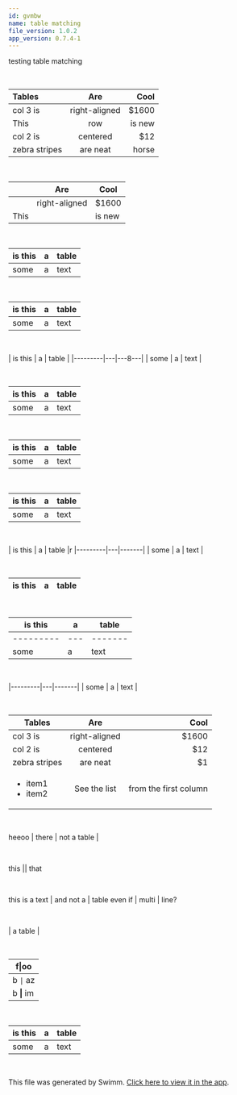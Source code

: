 ```yaml
---
id: gvmbw
name: table matching
file_version: 1.0.2
app_version: 0.7.4-1
---
```


testing table matching

<br/>

| Tables        |Are            | Cool  |
|:--------------|:-------------:|------:|
| col 3 is      | right-aligned | $1600 |
|This           |row            |is new |
| col 2 is      | centered      |   $12 |
| zebra stripes | are neat      |horse  |

<br/>

|               |Are            | Cool  |
|---------------|---------------|-------|
|               | right-aligned | $1600 |
|This           |               |is new |

<br/>

| is this | a | table |
|---------|---|-------|
| some    | a | text  |

<br/>

| is this | a | table |
| ------- | - | ----- |
| some    | a | text  |

<br/>

| is this | a | table |
|---------|---|---8---|
| some    | a | text  |

<br/>

| is this | a | table |
|   -   |-----|---------|
| some    | a | text    |

<br/>

 | is this | a | table |
|---------|---|-------|
| some    | a | text  |

<br/>

| is this | a | table |
 |---------|---|-------|
 | some    | a | text  |

<br/>

| is this | a | table |r
|---------|---|-------|
| some    | a | text  |

<br/>

| is this | a | table |
|---------|---|-------|

<br/>

| is this | a | table |
|---------|---|-------|
|---------|---|-------|
| some    | a | text  |

<br/>

|---------|---|-------|
| some    | a | text  |

<br/>

| Tables        | Are           | Cool  |
|---------------|:-------------:|------:|
| col 3 is      | right-aligned | $1600 |
| col 2 is      | centered      |   $12 |
| zebra stripes | are neat      |    $1 |
| <ul><li>item1</li><li>item2</li></ul>| See the list | from the first column|

<br/>

heeoo | there | not a table |

<br/>

this || that

<br/>

this is a text | and not a | table
even if | multi | line?

<br/>

| a table |

<br/>

| f\|oo  |
| ------ |
| b `\|` az |
| b **\|** im |

<br/>

| is this | a | table |
|---------|---|-------|
| some    | a | text  |

<br/>

This file was generated by Swimm. [Click here to view it in the app](http://localhost:5000/repos/Z2l0aHViJTNBJTNBc3Rva2Utd2VhdGhlciUzQSUzQUFkZGllQ29oZW4=/docs/gvmbw).
